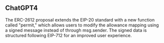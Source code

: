 ## ChatGPT4

The ERC-2612 proposal extends the EIP-20 standard with a new function called "permit," which allows users to modify the allowance mapping using a signed message instead of through msg.sender. The signed data is structured following EIP-712 for an improved user experience.
